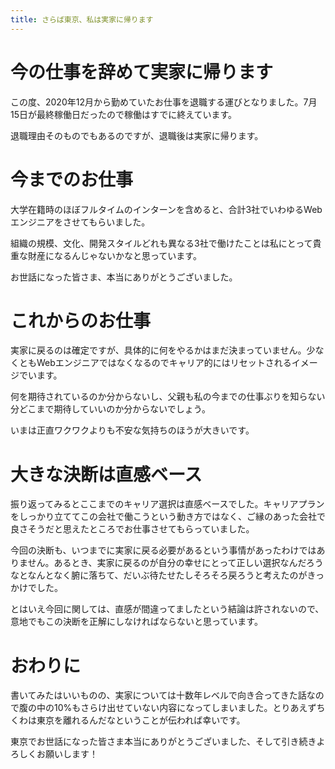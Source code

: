 ```yaml
---
title: さらば東京、私は実家に帰ります
---
```


# 今の仕事を辞めて実家に帰ります

この度、2020年12月から勤めていたお仕事を退職する運びとなりました。7月15日が最終稼働日だったので稼働はすでに終えています。

退職理由そのものでもあるのですが、退職後は実家に帰ります。

# 今までのお仕事

大学在籍時のほぼフルタイムのインターンを含めると、合計3社でいわゆるWebエンジニアをさせてもらいました。

組織の規模、文化、開発スタイルどれも異なる3社で働けたことは私にとって貴重な財産になるんじゃないかなと思っています。

お世話になった皆さま、本当にありがとうございました。

# これからのお仕事

実家に戻るのは確定ですが、具体的に何をやるかはまだ決まっていません。少なくともWebエンジニアではなくなるのでキャリア的にはリセットされるイメージでいます。

何を期待されているのか分からないし、父親も私の今までの仕事ぶりを知らない分どこまで期待していいのか分からないでしょう。

いまは正直ワクワクよりも不安な気持ちのほうが大きいです。

# 大きな決断は直感ベース

振り返ってみるとここまでのキャリア選択は直感ベースでした。キャリアプランをしっかり立ててこの会社で働こうという動き方ではなく、ご縁のあった会社で良さそうだと思えたところでお仕事させてもらっていました。

今回の決断も、いつまでに実家に戻る必要があるという事情があったわけではありません。あるとき、実家に戻るのが自分の幸せにとって正しい選択なんだろうなとなんとなく腑に落ちて、だいぶ待たせたしそろそろ戻ろうと考えたのがきっかけでした。

とはいえ今回に関しては、直感が間違ってましたという結論は許されないので、意地でもこの決断を正解にしなければならないと思っています。

# おわりに

書いてみたはいいものの、実家については十数年レベルで向き合ってきた話なので腹の中の10%もさらけ出せていない内容になってしまいました。とりあえずちくわは東京を離れるんだなということが伝われば幸いです。

東京でお世話になった皆さま本当にありがとうございました、そして引き続きよろしくお願いします！
